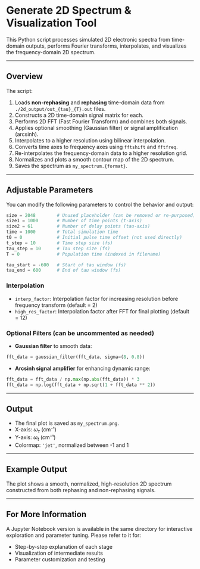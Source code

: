 # Generate 2D Spectrum & Visualization Tool

This Python script processes simulated 2D electronic spectra from time-domain outputs, performs Fourier transforms, interpolates, and visualizes the frequency-domain 2D spectrum.

---

## Overview

The script:

1. Loads **non-rephasing** and **rephasing** time-domain data from `./2d_output/out_{tau}_{T}.out` files.
2. Constructs a 2D time-domain signal matrix for each.
3. Performs 2D FFT (Fast Fourier Transform) and combines both signals.
4. Applies optional smoothing (Gaussian filter) or signal amplification (arcsinh).
5. Interpolates to a higher resolution using bilinear interpolation.
6. Converts time axes to frequency axes using `fftshift` and `fftfreq`.
7. Re-interpolates the frequency-domain data to a higher resolution grid.
8. Normalizes and plots a smooth contour map of the 2D spectrum.
9. Saves the spectrum as `my_spectrum.{format}`.

---

## Adjustable Parameters

You can modify the following parameters to control the behavior and output:

```python
size = 2048        # Unused placeholder (can be removed or re-purposed)
size1 = 1000       # Number of time points (t-axis)
size2 = 61         # Number of delay points (tau-axis)
time = 1000        # Total simulation time
t0 = 0             # Initial pulse time offset (not used directly)
t_step = 10        # Time step size (fs)
tau_step = 10      # Tau step size (fs)
T = 0              # Population time (indexed in filename)

tau_start = -600   # Start of tau window (fs)
tau_end = 600      # End of tau window (fs)
```

### Interpolation

- `interp_factor`: Interpolation factor for increasing resolution before frequency transform (default = 2)
- `high_res_factor`: Interpolation factor after FFT for final plotting (default = 12)

### Optional Filters (can be uncommented as needed)

- **Gaussian filter** to smooth data:

```python
fft_data = gaussian_filter(fft_data, sigma=(8, 0.8))
```

- **Arcsinh signal amplifier** for enhancing dynamic range:

```python
fft_data = fft_data / np.max(np.abs(fft_data)) * 3
fft_data = np.log(fft_data + np.sqrt(1 + fft_data ** 2))
```

---

## Output

- The final plot is saved as `my_spectrum.png`.
- X-axis: $\omega_{\tau}$ (cm⁻¹)
- Y-axis: $\omega_t$ (cm⁻¹)
- Colormap: `'jet'`, normalized between -1 and 1

---

## Example Output

The plot shows a smooth, normalized, high-resolution 2D spectrum constructed from both rephasing and non-rephasing signals.

---

## For More Information

A Jupyter Notebook version is available in the same directory for interactive exploration and parameter tuning. Please refer to it for:

- Step-by-step explanation of each stage
- Visualization of intermediate results
- Parameter customization and testing

